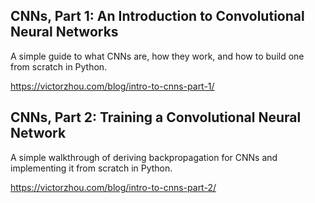 
## CNNs, Part 1: An Introduction to Convolutional Neural Networks

A simple guide to what CNNs are, how they work, and how to build one from scratch in Python.

https://victorzhou.com/blog/intro-to-cnns-part-1/

## CNNs, Part 2: Training a Convolutional Neural Network

A simple walkthrough of deriving backpropagation for CNNs and implementing it from scratch in Python.

https://victorzhou.com/blog/intro-to-cnns-part-2/

